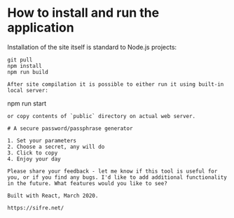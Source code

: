# How to install and run the application
Installation of the site itself is standard to Node.js projects:
```
git pull
npm install
npm run build

After site compilation it is possible to either run it using built-in local server:
```
npm run start
```
or copy contents of `public` directory on actual web server.

# A secure password/passphrase generator

1. Set your parameters
2. Choose a secret, any will do
3. Click to copy
4. Enjoy your day

Please share your feedback - let me know if this tool is useful for you, or if you find any bugs. I'd like to add additional functionality in the future. What features would you like to see?

Built with React, March 2020.

https://sifre.net/

